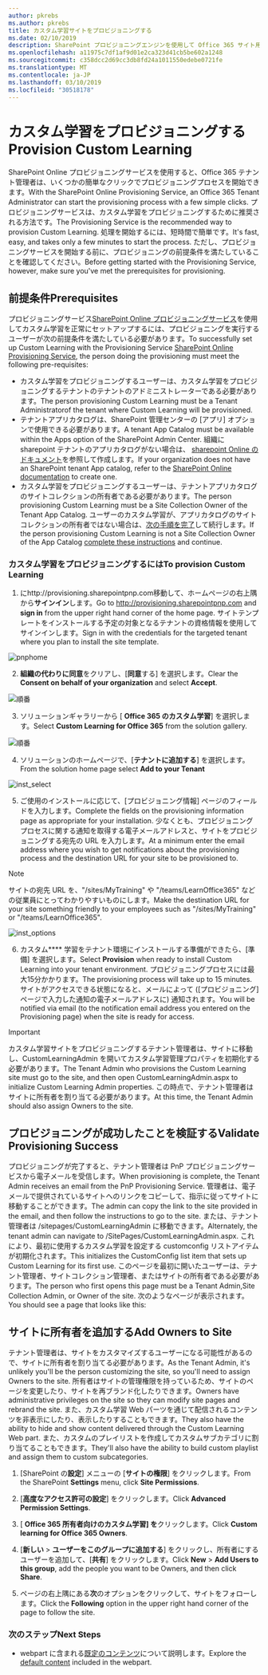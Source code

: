 ```yaml
---
author: pkrebs
ms.author: pkrebs
title: カスタム学習サイトをプロビジョニングする
ms.date: 02/10/2019
description: SharePoint プロビジョニングエンジンを使用して Office 365 サイト用のカスタム学習をプロビジョニングする
ms.openlocfilehash: a11975c7df1af9d01e2ca323d41cb5be602a1248
ms.sourcegitcommit: c358dcc2d69cc3db8fd24a1011550edebe0721fe
ms.translationtype: MT
ms.contentlocale: ja-JP
ms.lasthandoff: 03/10/2019
ms.locfileid: "30518178"
---
```

# <a name="provision-custom-learning"></a><span data-ttu-id="9e304-103">カスタム学習をプロビジョニングする</span><span class="sxs-lookup"><span data-stu-id="9e304-103">Provision Custom Learning</span></span>

<span data-ttu-id="9e304-104">SharePoint Online プロビジョニングサービスを使用すると、Office 365 テナント管理者は、いくつかの簡単なクリックでプロビジョニングプロセスを開始できます。</span><span class="sxs-lookup"><span data-stu-id="9e304-104">With the SharePoint Online Provisioning Service, an Office 365 Tenant Administrator can start the provisioning process with a few simple clicks.</span></span> <span data-ttu-id="9e304-105">プロビジョニングサービスは、カスタム学習をプロビジョニングするために推奨される方法です。</span><span class="sxs-lookup"><span data-stu-id="9e304-105">The Provisioning Service is the recommended way to provision Custom Learning.</span></span> <span data-ttu-id="9e304-106">処理を開始するには、短時間で簡単です。</span><span class="sxs-lookup"><span data-stu-id="9e304-106">It's fast, easy, and takes only a few minutes to start the process.</span></span> <span data-ttu-id="9e304-107">ただし、プロビジョニングサービスを開始する前に、プロビジョニングの前提条件を満たしていることを確認してください。</span><span class="sxs-lookup"><span data-stu-id="9e304-107">Before getting started with the Provisioning Service, however, make sure you've met the prerequisites for provisioning.</span></span>

## <a name="prerequisites"></a><span data-ttu-id="9e304-108">前提条件</span><span class="sxs-lookup"><span data-stu-id="9e304-108">Prerequisites</span></span>
 
<span data-ttu-id="9e304-109">プロビジョニングサービス[SharePoint Online プロビジョニングサービス](https://provisioning.sharepointpnp.com)を使用してカスタム学習を正常にセットアップするには、プロビジョニングを実行するユーザーが次の前提条件を満たしている必要があります。</span><span class="sxs-lookup"><span data-stu-id="9e304-109">To successfully set up Custom Learning with the Provisioning Service [SharePoint Online Provisioning Service](https://provisioning.sharepointpnp.com), the person doing the provisioning must meet the following pre-requisites:</span></span> 
 
- <span data-ttu-id="9e304-110">カスタム学習をプロビジョニングするユーザーは、カスタム学習をプロビジョニングするテナントのテナントのアドミニストレーターである必要があります。</span><span class="sxs-lookup"><span data-stu-id="9e304-110">The person provisioning Custom Learning must be a Tenant Administratorof the tenant where Custom Learning will be provisioned.</span></span>  
- <span data-ttu-id="9e304-111">テナントアプリカタログは、SharePoint 管理センターの [アプリ] オプションで使用できる必要があります。</span><span class="sxs-lookup"><span data-stu-id="9e304-111">A tenant App Catalog must be available within the Apps option of the SharePoint Admin Center.</span></span> <span data-ttu-id="9e304-112">組織に sharepoint テナントのアプリカタログがない場合は、 [sharepoint Online のドキュメント](https://docs.microsoft.com/en-us/sharepoint/use-app-catalog)を参照して作成します。</span><span class="sxs-lookup"><span data-stu-id="9e304-112">If your organization does not have an SharePoint tenant App catalog, refer to the [SharePoint Online documentation](https://docs.microsoft.com/en-us/sharepoint/use-app-catalog) to create one.</span></span>  
- <span data-ttu-id="9e304-113">カスタム学習をプロビジョニングするユーザーは、テナントアプリカタログのサイトコレクションの所有者である必要があります。</span><span class="sxs-lookup"><span data-stu-id="9e304-113">The person provisioning Custom Learning must be a Site Collection Owner of the Tenant App Catalog.</span></span> <span data-ttu-id="9e304-114">ユーザーのカスタム学習が、アプリカタログのサイトコレクションの所有者ではない場合は、[次の手順を完了](addappadmin.md)して続行します。</span><span class="sxs-lookup"><span data-stu-id="9e304-114">If the person provisioning Custom Learning is not a Site Collection Owner of the App Catalog [complete these instructions](addappadmin.md) and continue.</span></span> 

### <a name="to-provision-custom-learning"></a><span data-ttu-id="9e304-115">カスタム学習をプロビジョニングするには</span><span class="sxs-lookup"><span data-stu-id="9e304-115">To provision Custom Learning</span></span>

1. <span data-ttu-id="9e304-116">にhttp://provisioning.sharepointpnp.com移動して、ホームページの右上隅から**サインイン**します。</span><span class="sxs-lookup"><span data-stu-id="9e304-116">Go to http://provisioning.sharepointpnp.com and **sign in** from the upper right hand corner of the home page.</span></span>  <span data-ttu-id="9e304-117">サイトテンプレートをインストールする予定の対象となるテナントの資格情報を使用してサインインします。</span><span class="sxs-lookup"><span data-stu-id="9e304-117">Sign in with the  credentials for the targeted tenant where you plan to install the site template.</span></span>

![pnphome](media/inst_signin.png)

2. <span data-ttu-id="9e304-119">**組織の代わりに同意**をクリアし、[**同意**する] を選択します。</span><span class="sxs-lookup"><span data-stu-id="9e304-119">Clear the **Consent on behalf of your organization** and select **Accept**.</span></span>

![順番](media/inst_perms.png)

3. <span data-ttu-id="9e304-121">ソリューションギャラリーから [ **Office 365 のカスタム学習**] を選択します。</span><span class="sxs-lookup"><span data-stu-id="9e304-121">Select **Custom Learning for Office 365** from the solution gallery.</span></span>

![順番](media/inst_select.png)

4. <span data-ttu-id="9e304-123">ソリューションのホームページで、[**テナントに追加する**] を選択します。</span><span class="sxs-lookup"><span data-stu-id="9e304-123">From the solution home page select **Add to your Tenant**</span></span>

![inst_select](media/inst_add.png)

5. <span data-ttu-id="9e304-125">ご使用のインストールに応じて、[プロビジョニング情報] ページのフィールドを入力します。</span><span class="sxs-lookup"><span data-stu-id="9e304-125">Complete the fields on the provisioning information page as appropriate for your installation.</span></span> <span data-ttu-id="9e304-126">少なくとも、プロビジョニングプロセスに関する通知を取得する電子メールアドレスと、サイトをプロビジョニングする宛先の URL を入力します。</span><span class="sxs-lookup"><span data-stu-id="9e304-126">At a minimum enter the email address where you wish to get notifications about the provisioning process and the destination URL for your site to be provisioned to.</span></span>  
> [!NOTE]
> <span data-ttu-id="9e304-127">サイトの宛先 URL を、"/sites/MyTraining" や "/teams/LearnOffice365" などの従業員にとってわかりやすいものにします。</span><span class="sxs-lookup"><span data-stu-id="9e304-127">Make the destination URL for your site something friendly to your employees such as "/sites/MyTraining" or "/teams/LearnOffice365".</span></span>

![inst_options](media/inst_options.png)

6. <span data-ttu-id="9e304-129">カスタム\*\*\*\* 学習をテナント環境にインストールする準備ができたら、[準備] を選択します。</span><span class="sxs-lookup"><span data-stu-id="9e304-129">Select **Provision** when ready to install Custom Learning into your tenant environment.</span></span>  <span data-ttu-id="9e304-130">プロビジョニングプロセスには最大15分かかります。</span><span class="sxs-lookup"><span data-stu-id="9e304-130">The provisioning process will take up to 15 minutes.</span></span> <span data-ttu-id="9e304-131">サイトがアクセスできる状態になると、メールによって ([プロビジョニング] ページで入力した通知の電子メールアドレスに) 通知されます。</span><span class="sxs-lookup"><span data-stu-id="9e304-131">You will be notified via email (to the notification email address you entered on the Provisioning page) when the site is ready for access.</span></span> 

> [!IMPORTANT]
> <span data-ttu-id="9e304-132">カスタム学習サイトをプロビジョニングするテナント管理者は、サイトに移動し、CustomLearningAdmin を開いてカスタム学習管理プロパティを初期化する必要があります。</span><span class="sxs-lookup"><span data-stu-id="9e304-132">The Tenant Admin who provisions the Custom Learning site must go to the site, and then open CustomLearningAdmin.aspx to initialize Custom Learning Admin properties.</span></span> <span data-ttu-id="9e304-133">この時点で、テナント管理者はサイトに所有者を割り当てる必要があります。</span><span class="sxs-lookup"><span data-stu-id="9e304-133">At this time, the Tenant Admin should also assign Owners to the site.</span></span> 

## <a name="validate-provisioning-success"></a><span data-ttu-id="9e304-134">プロビジョニングが成功したことを検証する</span><span class="sxs-lookup"><span data-stu-id="9e304-134">Validate Provisioning Success</span></span>

<span data-ttu-id="9e304-135">プロビジョニングが完了すると、テナント管理者は PnP プロビジョニングサービスから電子メールを受信します。</span><span class="sxs-lookup"><span data-stu-id="9e304-135">When provisioning is complete, the Tenant Admin receives an email from the PnP Provisioning Service.</span></span> <span data-ttu-id="9e304-136">管理者は、電子メールで提供されているサイトへのリンクをコピーして、指示に従ってサイトに移動することができます。</span><span class="sxs-lookup"><span data-stu-id="9e304-136">The admin can copy the link to the site provided in the email, and then follow the instructions to go to the site.</span></span> <span data-ttu-id="9e304-137">または、テナント管理者は <YOUR-SITE-COLLECTION-URL>/sitepages/CustomLearningAdmin に移動できます。</span><span class="sxs-lookup"><span data-stu-id="9e304-137">Alternately, the tenant admin can navigate to <YOUR-SITE-COLLECTION-URL>/SitePages/CustomLearningAdmin.aspx.</span></span> <span data-ttu-id="9e304-138">これにより、最初に使用するカスタム学習を設定する customconfig リストアイテムが初期化されます。</span><span class="sxs-lookup"><span data-stu-id="9e304-138">This initializes the CustomConfig list item that sets up Custom Learning for its first use.</span></span> <span data-ttu-id="9e304-139">このページを最初に開いたユーザーは、テナント管理者、サイトコレクション管理者、またはサイトの所有者である必要があります。</span><span class="sxs-lookup"><span data-stu-id="9e304-139">The person who first opens this page must be a Tenant Admin,Site Collection Admin, or Owner of the site.</span></span> <span data-ttu-id="9e304-140">次のようなページが表示されます。</span><span class="sxs-lookup"><span data-stu-id="9e304-140">You should see a page that looks like this:</span></span> 

## <a name="add-owners-to-site"></a><span data-ttu-id="9e304-141">サイトに所有者を追加する</span><span class="sxs-lookup"><span data-stu-id="9e304-141">Add Owners to Site</span></span>
<span data-ttu-id="9e304-142">テナント管理者は、サイトをカスタマイズするユーザーになる可能性があるので、サイトに所有者を割り当てる必要があります。</span><span class="sxs-lookup"><span data-stu-id="9e304-142">As the Tenant Admin, it's unlikely you'll be the person customizing the site, so you'll need to assign Owners to the site.</span></span> <span data-ttu-id="9e304-143">所有者はサイトの管理権限を持っているため、サイトのページを変更したり、サイトを再ブランド化したりできます。</span><span class="sxs-lookup"><span data-stu-id="9e304-143">Owners have administrative privileges on the site so they can modify site pages and rebrand the site.</span></span> <span data-ttu-id="9e304-144">また、カスタム学習 Web パーツを通じて配信されるコンテンツを非表示にしたり、表示したりすることもできます。</span><span class="sxs-lookup"><span data-stu-id="9e304-144">They also have the ability to hide and show content delivered through the Custom Learning Web part.</span></span> <span data-ttu-id="9e304-145">また、カスタムのプレイリストを作成してカスタムサブカテゴリに割り当てることもできます。</span><span class="sxs-lookup"><span data-stu-id="9e304-145">They'll also have the ability to build custom playlist and assign them to custom subcategories.</span></span>  

1. <span data-ttu-id="9e304-146">[SharePoint の**設定**] メニューの [**サイトの権限**] をクリックします。</span><span class="sxs-lookup"><span data-stu-id="9e304-146">From the SharePoint **Settings** menu, click **Site Permissions**.</span></span>
2. <span data-ttu-id="9e304-147">[**高度なアクセス許可の設定**] をクリックします。</span><span class="sxs-lookup"><span data-stu-id="9e304-147">Click **Advanced Permission Settings**.</span></span>
3. <span data-ttu-id="9e304-148">[ **Office 365 所有者向けのカスタム学習] を**クリックします。</span><span class="sxs-lookup"><span data-stu-id="9e304-148">Click **Custom learning for Office 365 Owners**.</span></span>
4. <span data-ttu-id="9e304-149">[**新しい** > **ユーザーをこのグループに追加する**] をクリックし、所有者にするユーザーを追加して、[**共有**] をクリックします。</span><span class="sxs-lookup"><span data-stu-id="9e304-149">Click **New** > **Add Users to this group**, add the people you want to be Owners, and then click **Share**.</span></span>

8. <span data-ttu-id="9e304-150">ページの右上隅にある**次**のオプションをクリックして、サイトをフォローします。</span><span class="sxs-lookup"><span data-stu-id="9e304-150">Click the **Following** option in the upper right hand corner of the page to follow the site.</span></span>  

### <a name="next-steps"></a><span data-ttu-id="9e304-151">次のステップ</span><span class="sxs-lookup"><span data-stu-id="9e304-151">Next Steps</span></span>
- <span data-ttu-id="9e304-152">webpart に含まれる[既定のコンテンツ](sitecontent.md)について説明します。</span><span class="sxs-lookup"><span data-stu-id="9e304-152">Explore the [default content](sitecontent.md) included in the webpart.</span></span>
